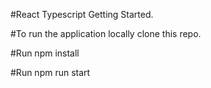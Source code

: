 
#React Typescript Getting Started.

#To run the application locally clone this repo.

#Run npm install

#Run npm run start
